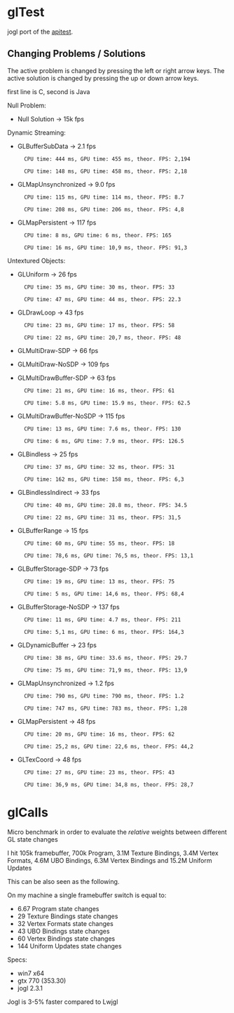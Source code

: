 # glTest

jogl port of the [apitest](https://github.com/nvMcJohn/apitest).

## Changing Problems / Solutions

The active problem is changed by pressing the left or right arrow keys.
The active solution is changed by pressing the up or down arrow keys.

first line is C, second is Java

Null Problem:

* Null Solution -> 15k fps

Dynamic Streaming:

* GLBufferSubData -> 2.1 fps

		CPU time: 444 ms, GPU time: 455 ms, theor. FPS: 2,194
	
		CPU time: 148 ms, GPU time: 458 ms, theor. FPS: 2,18
* GLMapUnsynchronized -> 9.0 fps

		CPU time: 115 ms, GPU time: 114 ms, theor. FPS: 8.7
	
		CPU time: 208 ms, GPU time: 206 ms, theor. FPS: 4,8
* GLMapPersistent -> 117 fps

		CPU time: 8 ms, GPU time: 6 ms, theor. FPS: 165
	
		CPU time: 16 ms, GPU time: 10,9 ms, theor. FPS: 91,3

Untextured Objects:

* GLUniform -> 26 fps

		CPU time: 35 ms, GPU time: 30 ms, theor. FPS: 33
	
		CPU time: 47 ms, GPU time: 44 ms, theor. FPS: 22.3
* GLDrawLoop -> 43 fps
	
		CPU time: 23 ms, GPU time: 17 ms, theor. FPS: 58
	
		CPU time: 22 ms, GPU time: 20,7 ms, theor. FPS: 48
* GLMultiDraw-SDP -> 66 fps

* GLMultiDraw-NoSDP -> 109 fps

* GLMultiDrawBuffer-SDP -> 63 fps
	
		CPU time: 21 ms, GPU time: 16 ms, theor. FPS: 61
	
		CPU time: 5.8 ms, GPU time: 15.9 ms, theor. FPS: 62.5
* GLMultiDrawBuffer-NoSDP -> 115 fps
	
		CPU time: 13 ms, GPU time: 7.6 ms, theor. FPS: 130
	
		CPU time: 6 ms, GPU time: 7.9 ms, theor. FPS: 126.5
* GLBindless -> 25 fps
	
		CPU time: 37 ms, GPU time: 32 ms, theor. FPS: 31
	
		CPU time: 162 ms, GPU time: 158 ms, theor. FPS: 6,3
* GLBindlessIndirect -> 33 fps
	
		CPU time: 40 ms, GPU time: 28.8 ms, theor. FPS: 34.5
	
		CPU time: 22 ms, GPU time: 31 ms, theor. FPS: 31,5
* GLBufferRange -> 15 fps
	
		CPU time: 60 ms, GPU time: 55 ms, theor. FPS: 18
	
		CPU time: 78,6 ms, GPU time: 76,5 ms, theor. FPS: 13,1
* GLBufferStorage-SDP -> 73 fps
	
		CPU time: 19 ms, GPU time: 13 ms, theor. FPS: 75
	
		CPU time: 5 ms, GPU time: 14,6 ms, theor. FPS: 68,4
* GLBufferStorage-NoSDP -> 137 fps
	
		CPU time: 11 ms, GPU time: 4.7 ms, theor. FPS: 211
	
		CPU time: 5,1 ms, GPU time: 6 ms, theor. FPS: 164,3
* GLDynamicBuffer -> 23 fps
	
		CPU time: 38 ms, GPU time: 33.6 ms, theor. FPS: 29.7
	
		CPU time: 75 ms, GPU time: 71,9 ms, theor. FPS: 13,9
* GLMapUnsynchronized -> 1.2 fps
	
		CPU time: 790 ms, GPU time: 790 ms, theor. FPS: 1.2
	
		CPU time: 747 ms, GPU time: 783 ms, theor. FPS: 1,28
* GLMapPersistent -> 48 fps
	
		CPU time: 20 ms, GPU time: 16 ms, theor. FPS: 62
	
		CPU time: 25,2 ms, GPU time: 22,6 ms, theor. FPS: 44,2
* GLTexCoord -> 48 fps
	
		CPU time: 27 ms, GPU time: 23 ms, theor. FPS: 43
	
		CPU time: 36,9 ms, GPU time: 34,8 ms, theor. FPS: 28,7

# glCalls

Micro benchmark in order to evaluate the *relative* weights between different GL state changes

I hit 105k framebuffer, 700k Program, 3.1M Texture Bindings, 3.4M Vertex Formats, 4.6M UBO Bindings, 6.3M Vertex Bindings and 15.2M Uniform Updates 

This can be also seen as the following.

On my machine a single framebuffer switch is equal to:

- 6.67 Program state changes
- 29 Texture Bindings state changes
- 32 Vertex Formats state changes
- 43 UBO Bindings state changes
- 60 Vertex Bindings state changes
- 144 Uniform Updates state changes

Specs:

- win7 x64
- gtx 770 (353.30)
- jogl 2.3.1


Jogl is 3-5% faster compared to Lwjgl
